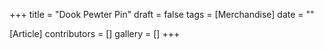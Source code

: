 +++
title = "Dook Pewter Pin"
draft = false
tags = [Merchandise]
date = ""

[Article]
contributors = []
gallery = []
+++